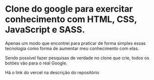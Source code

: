 # Clone do google para exercitar conhecimento com HTML, CSS, JavaScript e SASS.

Apenas um modo que encontrei para praticar de forma simples essas tecnologia como forma de aumentar meu conhecimento com elas.

Sendo possível fazer pesquisas de verdade no clone que crie, todos os botões vão para o real Google.

Há o link do vercel na descrição do repositório
